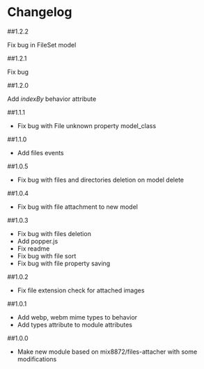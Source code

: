 # Changelog

##1.2.2

Fix bug in FileSet model

##1.2.1

Fix bug

##1.2.0

Add *indexBy* behavior attribute

##1.1.1

- Fix bug with File unknown property model_class

##1.1.0

- Add files events

##1.0.5

- Fix bug with files and directories deletion on model delete

##1.0.4

- Fix bug with file attachment to new model

##1.0.3

- Fix bug with files deletion
- Add popper.js
- Fix readme
- Fix bug with file sort
- Fix bug with file property saving

##1.0.2

- Fix file extension check for attached images

##1.0.1

- Add webp, webm mime types to behavior
- Add types attribute to module attributes

##1.0.0

- Make new module based on mix8872/files-attacher with some modifications

